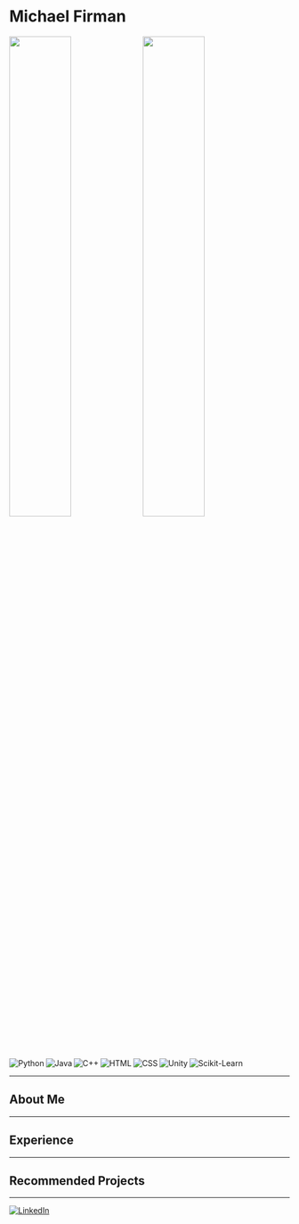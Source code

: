 # Michael Firman

<img align='left' width='47%' src="https://github-readme-stats.vercel.app/api?username=M-Firm2002&show_icons=true&theme=default"/>
<img align='left' width='47%' src="https://github-readme-stats.vercel.app/api/top-langs/?username=M-Firm2002&layout=compact"/>

<img align='left' alt='Python' src="https://img.shields.io/badge/python-3670A0?style=for-the-badge&logo=python&logoColor=ffdd54"/>
<img align='left' alt='Java' src="https://img.shields.io/badge/java-%23ED8B00.svg?style=for-the-badge&logo=java&logoColor=white"/>
<img align='left' alt='C++' src="https://img.shields.io/badge/c++-%2300599C.svg?style=for-the-badge&logo=c%2B%2B&logoColor=white"/>
<img align='left' alt='HTML' src="https://img.shields.io/badge/html5-%23E34F26.svg?style=for-the-badge&logo=html5&logoColor=white"/>
<img align='left' alt='CSS' src="https://img.shields.io/badge/css3-%231572B6.svg?style=for-the-badge&logo=css3&logoColor=white"/>
<img align='left' alt='Unity' src="https://img.shields.io/badge/unity-%23000000.svg?style=for-the-badge&logo=unity&logoColor=white"/>
<img alt='Scikit-Learn' src="https://img.shields.io/badge/scikit--learn-%23F7931E.svg?style=for-the-badge&logo=scikit-learn&logoColor=white"/>

---

## About Me

---

## Experience

---

## Recommended Projects

---

<a href="https://www.linkedin.com/in/michael-firman-816169194/" target="_blank"><img src="https://img.shields.io/badge/LinkedIn-%230077B5.svg?&style=flat-square&logo=linkedin&logoColor=white" alt="LinkedIn"></a>
